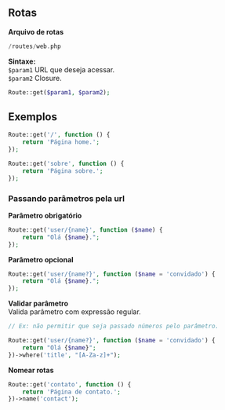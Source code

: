 ## Rotas
**Arquivo de rotas**
```php
/routes/web.php
```

**Sintaxe:**  
`$param1` URL que deseja acessar.  
`$param2` Closure.
```php
Route::get($param1, $param2);
```

## Exemplos
```php
Route::get('/', function () {
	return 'Página home.';
});

Route::get('sobre', function () {
	return 'Página sobre.';
});
```

### Passando parâmetros pela url
**Parâmetro obrigatório**
```php
Route::get('user/{name}', function ($name) {
	return "Olá {$name}.";
});
```

**Parâmetro opcional**
```php
Route::get('user/{name?}', function ($name = 'convidado') {
	return "Olá {$name}.";
});
```

**Validar parâmetro**  
Valida parâmetro com expressão regular.  
```php
// Ex: não permitir que seja passado números pelo parâmetro.

Route::get('user/{name?}', function ($name = 'convidado') {
	return "Olá {$name}";
})->where('title', "[A-Za-z]+");
```

**Nomear rotas**
```php
Route::get('contato', function () {
	return 'Página de contato.';
})->name('contact');
```
<!--stackedit_data:
eyJoaXN0b3J5IjpbLTI4MjQ5NjE3OF19
-->